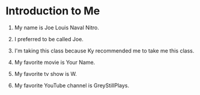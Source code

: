 # Introduction to Me

1. My name is Joe Louis Naval Nitro.

1. I preferred to be called Joe.

1. I'm taking this class because Ky recommended me to take me this class.

1. My favorite movie is Your Name.

1. My favorite tv show is W.

1. My favorite YouTube channel is GreyStillPlays.

